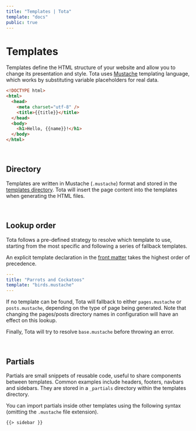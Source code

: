 ```yaml
---
title: "Templates | Tota"
template: "docs"
public: true
---
```


# Templates

Templates define the HTML structure of your website and allow you to change its presentation and style. Tota uses [Mustache](http://mustache.github.io/) templating language, which works by substituting variable placeholders for real data.

```html
<!DOCTYPE html>
<html>
  <head>
    <meta charset="utf-8" />
    <title>{{title}}</title>
  </head>
  <body>
    <h1>Hello, {{name}}!</h1>
  </body>
</html>
```

<br />

## Directory

Templates are written in Mustache (`.mustache`) format and stored in the [templates directory](/docs/configuration#directory). Tota will insert
the page content into the templates when generating the HTML files.

<br />

## Lookup order

Tota follows a pre-defined strategy to resolve which template to use, starting from the most specific and following a series of fallback
templates.

An explicit template declaration in the [front
matter](/docs/front-matter) takes the highest order of precedence.

```yaml
---
title: "Parrots and Cockatoos"
template: "birds.mustache"
---

```

If no template can be found, Tota will fallback to either `pages.mustache` or `posts.mustache`, depending on the type of page being generated. Note that changing the pages/posts directory names in configuration will have an effect on this lookup.

Finally, Tota will try to resolve `base.mustache` before throwing an error.

<br />

## Partials

Partials are small snippets of reusable code, useful to share components between templates. Common examples include headers, footers, navbars and sidebars. They are stored in a `_partials` directory within the templates directory.

You can import partials inside other templates using the following syntax (omitting the `.mustache` file extension).

```html
{{> sidebar }}
```
